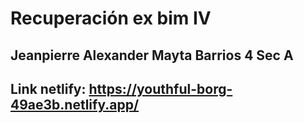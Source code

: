 # Recuperación ex bim IV
## Jeanpierre Alexander Mayta Barrios 4 Sec A
## Link netlify: https://youthful-borg-49ae3b.netlify.app/